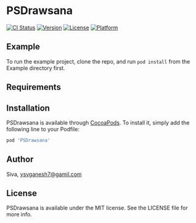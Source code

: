 # PSDrawsana

[![CI Status](https://img.shields.io/travis/Siva/PSDrawsana.svg?style=flat)](https://travis-ci.org/Siva/PSDrawsana)
[![Version](https://img.shields.io/cocoapods/v/PSDrawsana.svg?style=flat)](https://cocoapods.org/pods/PSDrawsana)
[![License](https://img.shields.io/cocoapods/l/PSDrawsana.svg?style=flat)](https://cocoapods.org/pods/PSDrawsana)
[![Platform](https://img.shields.io/cocoapods/p/PSDrawsana.svg?style=flat)](https://cocoapods.org/pods/PSDrawsana)

## Example

To run the example project, clone the repo, and run `pod install` from the Example directory first.

## Requirements

## Installation

PSDrawsana is available through [CocoaPods](https://cocoapods.org). To install
it, simply add the following line to your Podfile:

```ruby
pod 'PSDrawsana'
```

## Author

Siva, ysvganesh7@gamil.com

## License

PSDrawsana is available under the MIT license. See the LICENSE file for more info.
